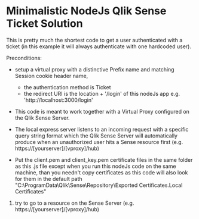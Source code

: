 # Minimalistic NodeJs Qlik Sense Ticket Solution

This is pretty much the shortest code to get a user authenticated with a ticket (in this example it will always authenticate 
with one hardcoded user). 

Preconditions:
* setup a virtual proxy with a distinctive Prefix name and matching Session cookie header name, 
    - the authentication method is Ticket
    - the redirect URI is the location + '/login' of this nodeJs app e.g. 'http://localhost:3000/login'
   
* This code is meant to work together with a Virtual Proxy configured on the Qlik Sense Server. 
* The local express server listens to an incoming request with a specific query string format which the Qlik Sense Server 
will automatically produce when an unauthorized user hits a Sense resource first (e.g. https://[yourserver]/[vproxy]/hub)
* Put the client.pem and client_key.pem certificate files in the same folder as this .js file except when you run this nodeJs code on the same machine, than you needn't copy certificates as this code will also look for them in the default path "C:\ProgramData\Qlik\Sense\Repository\Exported Certificates\.Local Certificates"

1) try to go to a resource on the Sense Server (e.g. https://[yourserver]/[vproxy]/hub)
  
